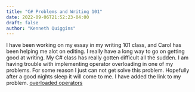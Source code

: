 ```yaml
---
title: "C# Problems and Writing 101"
date: 2022-09-06T21:52:23-04:00
draft: false
author: "Kenneth Quiggins"
---
```


I have been working on my essay in my writing 101 class, and Carol has been helping me alot on editing. I really have a long way to go on getting good at writing. My C# class has really gotten difficult all the sudden. I am having trouble with implementing operator overloading in one of my problems. For some reason I just can not get solve this problem. Hopefully after a good nights sleep it will come to me. I have added the link to my problem. [overloaded operators](https://github.com/KQuiggins/CIT_243_C-2/blob/16d83ad79ab40813927d235b8084c53d45f8c22a/SalesTransactionDemo/Program.cs#L44)


